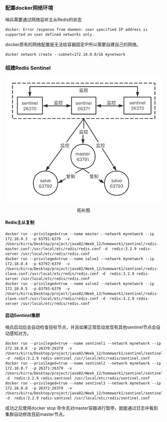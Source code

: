 ### 配置docker网络环境
哨兵需要通过网络监听主从Redis的状态
```
docker: Error response from daemon: user specified IP address is supported on user defined networks only.
```
docker原有的网络配置是无法给容器固定IP所以需要自建自己的网络。
```
docker network create --subnet=172.18.0.0/16 mynetwork
```
### 组建Redis Sentinel
![img](https://github.com/tale2009/docker-using/blob/main/redis%20entinel%20with%20docker/image.png?raw=true)
<center>拓补图</center>

#### Redis主从复制
```
docker run --privileged=true --name master --network mynetwork --ip 172.18.0.3  -p 63791:6379  -v /Users/kirra/Desktop/project/java02/Week_12/homework1/sentinel/redis-master.conf:/usr/local/etc/redis/redis.conf -d  redis:3.2.9 redis-server /usr/local/etc/redis/redis.conf
docker run --privileged=true --name salve1 --network mynetwork --ip 172.18.0.4  -p 63792:6379  -v /Users/kirra/Desktop/project/java02/Week_12/homework1/sentinel/redis-slave.conf:/usr/local/etc/redis/redis.conf -d  redis:3.2.9 redis-server /usr/local/etc/redis/redis.conf
docker run --privileged=true --name salve2 --network mynetwork --ip 172.18.0.5  -p 63793:6379  -v /Users/kirra/Desktop/project/java02/Week_12/homework1/sentinel/redis-slave.conf:/usr/local/etc/redis/redis.conf -d  redis:3.2.9 redis-server /usr/local/etc/redis/redis.conf
```
#### 启动Sentinel集群
哨兵启动后会自动检查目标节点，并且如果正常启动发现有其他sentinel节点会自动感知对方。
```
docker run --privileged=true --name sentinel1 --network mynetwork --ip 172.18.0.6  -p 26370:26379  -v /Users/kirra/Desktop/project/java02/Week_12/homework1/sentinel/sentinel.conf:/usr/local/etc/redis/sentinel.conf -d  redis:3.2.9 redis-sentinel /usr/local/etc/redis/sentinel.conf
docker run --privileged=true --name sentinel2 --network mynetwork --ip 172.18.0.7  -p 26371:26379  -v /Users/kirra/Desktop/project/java02/Week_12/homework1/sentinel/sentinel1.conf:/usr/local/etc/redis/sentinel.conf -d  redis:3.2.9 redis-sentinel /usr/local/etc/redis/sentinel.conf
docker run --privileged=true --name sentinel3 --network mynetwork --ip 172.18.0.8  -p 26372:26379  -v /Users/kirra/Desktop/project/java02/Week_12/homework1/sentinel/sentinel2.conf:/usr/local/etc/redis/sentinel.conf -d  redis:3.2.9 redis-sentinel /usr/local/etc/redis/sentinel.conf
```
成功之后使用docker stop 命令去对master容器进行暂停，就能通过日志中看到集群自动修改目前master节点。